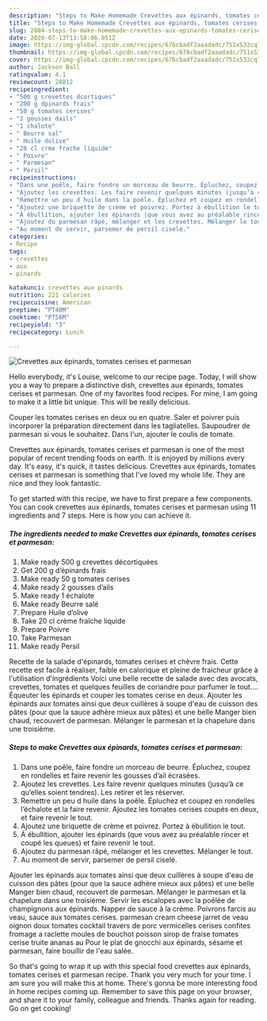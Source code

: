 ```yaml
---
description: "Steps to Make Homemade Crevettes aux épinards, tomates cerises et parmesan"
title: "Steps to Make Homemade Crevettes aux épinards, tomates cerises et parmesan"
slug: 2884-steps-to-make-homemade-crevettes-aux-epinards-tomates-cerises-et-parmesan
date: 2020-07-13T13:58:06.051Z
image: https://img-global.cpcdn.com/recipes/676cbadf2aaadadc/751x532cq70/crevettes-aux-epinards-tomates-cerises-et-parmesan-photo-principale-de-la-recette.jpg
thumbnail: https://img-global.cpcdn.com/recipes/676cbadf2aaadadc/751x532cq70/crevettes-aux-epinards-tomates-cerises-et-parmesan-photo-principale-de-la-recette.jpg
cover: https://img-global.cpcdn.com/recipes/676cbadf2aaadadc/751x532cq70/crevettes-aux-epinards-tomates-cerises-et-parmesan-photo-principale-de-la-recette.jpg
author: Jackson Ball
ratingvalue: 4.1
reviewcount: 28812
recipeingredient:
- "500 g crevettes dcortiques"
- "200 g dpinards frais"
- "50 g tomates cerises"
- "2 gousses dails"
- "1 chalote"
- " Beurre sal"
- " Huile dolive"
- "20 cl crme frache liquide"
- " Poivre"
- " Parmesan"
- " Persil"
recipeinstructions:
- "Dans une poêle, faire fondre un morceau de beurre. Épluchez, coupez en rondelles et faire revenir les gousses d’ail écrasées."
- "Ajoutez les crevettes. Les faire revenir quelques minutes (jusqu’à ce qu’elles soient tendres). Les retirer et les réserver."
- "Remettre un peu d huile dans la poêle. Épluchez et coupez en rondelles l’échalote et la faire revenir. Ajoutez les tomates cerises coupés en deux, et faire revenir le tout."
- "Ajoutez une briquette de crème et poivrez. Portez à ébullition le tout."
- "À ébullition, ajouter les épinards (que vous avez au préalable rincer et coupé les queues) et faire revenir le tout."
- "Ajoutez du parmesan râpé, mélanger et les crevettes. Mélanger le tout."
- "Au moment de servir, parsemer de persil ciselé."
categories:
- Recipe
tags:
- crevettes
- aux
- pinards

katakunci: crevettes aux pinards 
nutrition: 221 calories
recipecuisine: American
preptime: "PT40M"
cooktime: "PT58M"
recipeyield: "3"
recipecategory: Lunch

---
```



![Crevettes aux épinards, tomates cerises et parmesan](https://img-global.cpcdn.com/recipes/676cbadf2aaadadc/751x532cq70/crevettes-aux-epinards-tomates-cerises-et-parmesan-photo-principale-de-la-recette.jpg)

Hello everybody, it's Louise, welcome to our recipe page. Today, I will show you a way to prepare a distinctive dish, crevettes aux épinards, tomates cerises et parmesan. One of my favorites food recipes. For mine, I am going to make it a little bit unique. This will be really delicious.

Couper les tomates cerises en deux ou en quatre. Saler et poivrer puis incorporer la préparation directement dans les tagliatelles. Saupoudrer de parmesan si vous le souhaitez. Dans l&#39;un, ajouter le coulis de tomate.

Crevettes aux épinards, tomates cerises et parmesan is one of the most popular of recent trending foods on earth. It is enjoyed by millions every day. It's easy, it's quick, it tastes delicious. Crevettes aux épinards, tomates cerises et parmesan is something that I've loved my whole life. They are nice and they look fantastic.


To get started with this recipe, we have to first prepare a few components. You can cook crevettes aux épinards, tomates cerises et parmesan using 11 ingredients and 7 steps. Here is how you can achieve it.

<!--inarticleads1-->

##### The ingredients needed to make Crevettes aux épinards, tomates cerises et parmesan:

1. Make ready 500 g crevettes décortiquées
1. Get 200 g d’épinards frais
1. Make ready 50 g tomates cerises
1. Make ready 2 gousses d’ails
1. Make ready 1 échalote
1. Make ready  Beurre salé
1. Prepare  Huile d’olive
1. Take 20 cl crème fraîche liquide
1. Prepare  Poivre
1. Take  Parmesan
1. Make ready  Persil


Recette de la salade d&#39;épinards, tomates cerises et chèvre frais. Cette recette est facile à réaliser, faible en calorique et pleine de fraicheur grâce à l&#39;utilisation d&#39;ingrédients Voici une belle recette de salade avec des avocats, crevettes, tomates et quelques feuilles de coriandre pour parfumer le tout.… Équeuter les épinards et couper les tomates cerise en deux. Ajouter les épinards aux tomates ainsi que deux cuillères à soupe d&#39;eau de cuisson des pâtes (pour que la sauce adhère mieux aux pâtes) et une belle Manger bien chaud, recouvert de parmesan. Mélanger le parmesan et la chapelure dans une troisième. 

<!--inarticleads2-->

##### Steps to make Crevettes aux épinards, tomates cerises et parmesan:

1. Dans une poêle, faire fondre un morceau de beurre. Épluchez, coupez en rondelles et faire revenir les gousses d’ail écrasées.
1. Ajoutez les crevettes. Les faire revenir quelques minutes (jusqu’à ce qu’elles soient tendres). Les retirer et les réserver.
1. Remettre un peu d huile dans la poêle. Épluchez et coupez en rondelles l’échalote et la faire revenir. Ajoutez les tomates cerises coupés en deux, et faire revenir le tout.
1. Ajoutez une briquette de crème et poivrez. Portez à ébullition le tout.
1. À ébullition, ajouter les épinards (que vous avez au préalable rincer et coupé les queues) et faire revenir le tout.
1. Ajoutez du parmesan râpé, mélanger et les crevettes. Mélanger le tout.
1. Au moment de servir, parsemer de persil ciselé.


Ajouter les épinards aux tomates ainsi que deux cuillères à soupe d&#39;eau de cuisson des pâtes (pour que la sauce adhère mieux aux pâtes) et une belle Manger bien chaud, recouvert de parmesan. Mélanger le parmesan et la chapelure dans une troisième. Servir les escalopes avec la poêlée de champignons aux épinards. Napper de sauce à la crème. Poivrons farcis au veau, sauce aux tomates cerises. parmesan cream cheese jarret de veau oignon doux tomates cocktail travers de porc vermicelles cerises confites fromage a raclette moules de bouchot poisson sirop de fraise tomates cerise truite ananas au Pour le plat de gnocchi aux épinards, sésame et parmesan, faire bouillir de l&#39;eau salée. 

So that's going to wrap it up with this special food crevettes aux épinards, tomates cerises et parmesan recipe. Thank you very much for your time. I am sure you will make this at home. There's gonna be more interesting food in home recipes coming up. Remember to save this page on your browser, and share it to your family, colleague and friends. Thanks again for reading. Go on get cooking!
